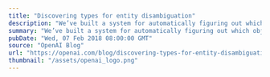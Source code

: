 ```yaml
---
title: "Discovering types for entity disambiguation"
description: "We’ve built a system for automatically figuring out which object is meant by a word by having a neural network decide if the word belongs to each of about 100 automatically-discovered “types” (non-exclusive categories)."
summary: "We’ve built a system for automatically figuring out which object is meant by a word by having a neural network decide if the word belongs to each of about 100 automatically-discovered “types” (non-exclusive categories)."
pubDate: "Wed, 07 Feb 2018 08:00:00 GMT"
source: "OpenAI Blog"
url: "https://openai.com/blog/discovering-types-for-entity-disambiguation"
thumbnail: "/assets/openai_logo.png"
---
```



